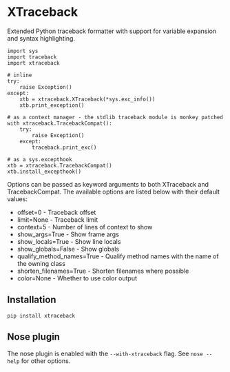 XTraceback
==========

Extended Python traceback formatter with support for variable expansion and
syntax highlighting.
    
    import sys
    import traceback
    import xtraceback

    # inline
    try:
        raise Exception()
    except:
        xtb = xtraceback.XTraceback(*sys.exc_info())
        xtb.print_exception()

    # as a context manager - the stdlib traceback module is monkey patched
    with xtraceback.TracebackCompat():
        try:
            raise Exception()
        except:
            traceback.print_exc()
    
    # as a sys.excepthook
    xtb = xtraceback.TracebackCompat()
    xtb.install_excepthook()

Options can be passed as keyword arguments to both XTraceback and
TracebackCompat. The available options are listed below with their default
values:
 
 * offset=0 - Traceback offset
 * limit=None - Traceback limit  
 * context=5 - Number of lines of context to show 
 * show_args=True - Show frame args
 * show_locals=True - Show line locals
 * show_globals=False - Show globals
 * qualify_method_names=True - Qualify method names with the name of the owning class
 * shorten_filenames=True - Shorten filenames where possible
 * color=None - Whether to use color output
 
## Installation
    
    pip install xtraceback

## Nose plugin

The nose plugin is enabled with the `--with-xtraceback` flag. See `nose --help`
for other options.

[highlight.js]: http://softwaremaniacs.org/soft/highlight/en/
